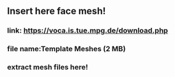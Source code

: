 ## Insert here face mesh!


### link: https://voca.is.tue.mpg.de/download.php
### file name:Template Meshes (2 MB)
### extract mesh files here!